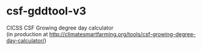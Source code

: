 # csf-gddtool-v3
CICSS CSF Growing degree day calculator\
(in production at http://climatesmartfarming.org/tools/csf-growing-degree-day-calculator/)
